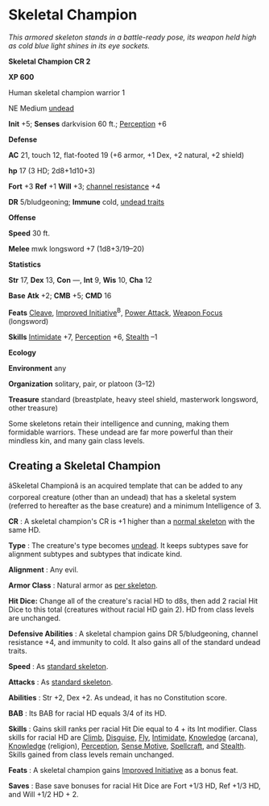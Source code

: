 # Skeletal Champion

_This armored skeleton stands in a battle-ready pose, its weapon held high as cold blue light shines in its eye sockets._

**Skeletal Champion CR 2**

**XP 600**

Human skeletal champion warrior 1

NE Medium [undead](creatureTypes.html#_undead)

**Init** +5; **Senses** darkvision 60 ft.; [Perception](../skills/perception.html#_perception) +6

**Defense**

**AC** 21, touch 12, flat-footed 19 (+6 armor, +1 Dex, +2 natural, +2 shield)

**hp** 17 (3 HD; 2d8+1d10+3)

**Fort** +3 **Ref** +1 **Will** +3; [channel resistance](universalMonsterRules.html#_channel-resistance) +4

**DR** 5/bludgeoning; **Immune** cold, [undead traits](universalMonsterRules.html#_undead-traits)

**Offense**

**Speed** 30 ft.

**Melee** mwk longsword +7 (1d8+3/19–20)

**Statistics**

**Str** 17, **Dex** 13, **Con** —, **Int** 9, **Wis** 10, **Cha** 12

**Base**  **Atk** +2; **CMB** +5; **CMD** 16

**Feats** [Cleave](../feats.html#_cleave), [Improved Initiative](../feats.html#_improved-initiative)<sup>B</sup>, [Power Attack](../feats.html#_power-attack), [Weapon Focus](../feats.html#_weapon-focus) (longsword)

**Skills** [Intimidate](../skills/intimidate.html#_intimidate) +7, [Perception](../skills/perception.html#_perception) +6, [Stealth](../skills/stealth.html#_stealth) –1

**Ecology**

**Environment** any

**Organization** solitary, pair, or platoon (3–12)

**Treasure** standard (breastplate, heavy steel shield, masterwork longsword, other treasure)

Some skeletons retain their intelligence and cunning, making them formidable warriors. These undead are far more powerful than their mindless kin, and many gain class levels.

## Creating a Skeletal Champion

âSkeletal Championâ is an acquired template that can be added to any corporeal creature (other than an undead) that has a skeletal system (referred to hereafter as the base creature) and a minimum Intelligence of 3.

**CR** : A skeletal champion's CR is +1 higher than a [normal skeleton](skeleton.html) with the same HD.

**Type** : The creature's type becomes [undead](creatureTypes.html#_undead). It keeps subtypes save for alignment subtypes and subtypes that indicate kind.

**Alignment** : Any evil.

**Armor Class** : Natural armor as [per skeleton](skeleton.html).

**Hit Dice:** Change all of the creature's racial HD to d8s, then add 2 racial Hit Dice to this total (creatures without racial HD gain 2). HD from class levels are unchanged.

**Defensive Abilities** : A skeletal champion gains DR 5/bludgeoning, channel resistance +4, and immunity to cold. It also gains all of the standard undead traits.

**Speed** : As [standard skeleton](skeleton.html).

**Attacks** : As [standard skeleton](skeleton.html).

**Abilities** : Str +2, Dex +2. As undead, it has no Constitution score.

**BAB** : Its BAB for racial HD equals 3/4 of its HD.

**Skills** : Gains skill ranks per racial Hit Die equal to 4 + its Int modifier. Class skills for racial HD are [Climb](../skills/climb.html#_climb), [Disguise](../skills/disguise.html#_disguise), [Fly](../skills/fly.html#_fly), [Intimidate](../skills/intimidate.html#_intimidate), [Knowledge](../skills/knowledge.html#_knowledge) (arcana), [Knowledge](../skills/knowledge.html#_knowledge) (religion), [Perception](../skills/perception.html#_perception), [Sense Motive](../skills/senseMotive.html#_sense-motive), [Spellcraft](../skills/spellcraft.html#_spellcraft), and [Stealth](../skills/stealth.html#_stealth). Skills gained from class levels remain unchanged.

**Feats** : A skeletal champion gains [Improved Initiative](../feats.html#_improved-initiative) as a bonus feat.

**Saves** : Base save bonuses for racial Hit Dice are Fort +1/3 HD, Ref +1/3 HD, and Will +1/2 HD + 2.

